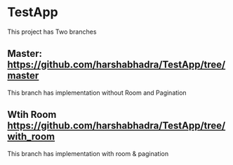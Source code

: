 # TestApp

This project has Two branches 

## Master: https://github.com/harshabhadra/TestApp/tree/master

This branch has implementation without Room and Pagination

## Wtih Room https://github.com/harshabhadra/TestApp/tree/with_room

This branch has implementation with room & pagination
